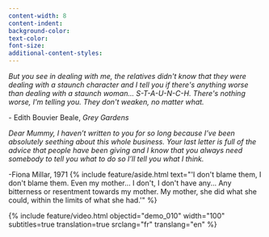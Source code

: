 ```yaml
---
content-width: 8
content-indent:
background-color:
text-color:
font-size:
additional-content-styles:
---
```


*But you see in dealing with me, the relatives didn't know that they were dealing with a staunch character and I tell you if there's anything worse than dealing with a staunch woman... S-T-A-U-N-C-H. There's nothing worse, I'm telling you. They don't weaken, no matter what.*  

\- Edith Bouvier Beale, *Grey Gardens*  


*Dear Mummy, I haven’t written to you for so long because I’ve been absolutely seething about this whole business.  Your last letter is full of the advice that people have been giving and I know that you always need somebody to tell you what to do so I’ll tell you what I think.*

\-Fiona Millar, 1971
{% include feature/aside.html text="'I don't blame them, I don't blame them. Even my mother... I don't, I don't have any... Any bitterness or resentment towards my mother. My mother, she did what she could, within the limits of what she had.'" %}


{% include feature/video.html objectid="demo_010" width="100" subtitles=true translation=true srclang="fr" translang="en" %}